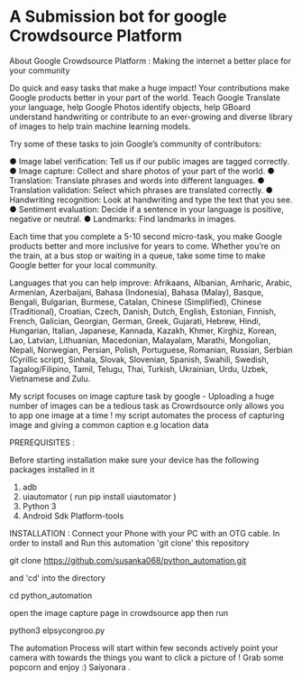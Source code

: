 # A Submission bot for google Crowdsource Platform

About Google Crowdsource Platform : 
        Making the internet a better place for your community

Do quick and easy tasks that make a huge impact! Your contributions make Google products better in your part of the world. Teach Google Translate your language, help Google Photos identify objects, help GBoard understand handwriting or contribute to an ever-growing and diverse library of images to help train machine learning models.

Try some of these tasks to join Google’s community of contributors:

● Image label verification: Tell us if our public images are tagged correctly.
● Image capture: Collect and share photos of your part of the world.
● Translation: Translate phrases and words into different languages.
● Translation validation: Select which phrases are translated correctly.
● Handwriting recognition: Look at handwriting and type the text that you see.
● Sentiment evaluation: Decide if a sentence in your language is positive, negative or neutral.
● Landmarks: Find landmarks in images.


Each time that you complete a 5-10 second micro-task, you make Google products better and more inclusive for years to come. Whether you’re on the train, at a bus stop or waiting in a queue, take some time to make Google better for your local community.

Languages that you can help improve: Afrikaans, Albanian, Amharic, Arabic, Armenian, Azerbaijani, Bahasa (Indonesia), Bahasa (Malay), Basque, Bengali, Bulgarian, Burmese, Catalan, Chinese (Simplified), Chinese (Traditional), Croatian, Czech, Danish, Dutch, English, Estonian, Finnish, French, Galician, Georgian, German, Greek, Gujarati, Hebrew, Hindi, Hungarian, Italian, Japanese, Kannada, Kazakh, Khmer, Kirghiz, Korean, Lao, Latvian, Lithuanian, Macedonian, Malayalam, Marathi, Mongolian, Nepali, Norwegian, Persian, Polish, Portuguese, Romanian, Russian, Serbian (Cyrillic script), Sinhala, Slovak, Slovenian, Spanish, Swahili, Swedish, Tagalog/Filipino, Tamil, Telugu, Thai, Turkish, Ukrainian, Urdu, Uzbek, Vietnamese and Zulu.

My script focuses on image capture task by google - Uploading a huge number of images can be a tedious task as Crowrdsource only allows you to app one image at a time ! my script automates the process of  capturing image and giving a common caption e.g location data 

PREREQUISITES :

Before starting installation make sure your device has the following packages installed in it 
1) adb 
2) uiautomator ( run   pip install uiautomator )
3) Python 3 
4) Android Sdk Platform-tools 

INSTALLATION :
Connect your Phone with your PC with an OTG cable.
In order to install and Run this automation 'git clone' this repository

git clone https://github.com/susanka068/python_automation.git

and 'cd' into the directory

cd python_automation

open the image capture page in crowdsource app then run 

python3 elpsycongroo.py

The automation Process will start within few seconds actively point your camera with towards the things you want to click a picture of !
Grab some popcorn and enjoy :)
Saiyonara .
            
